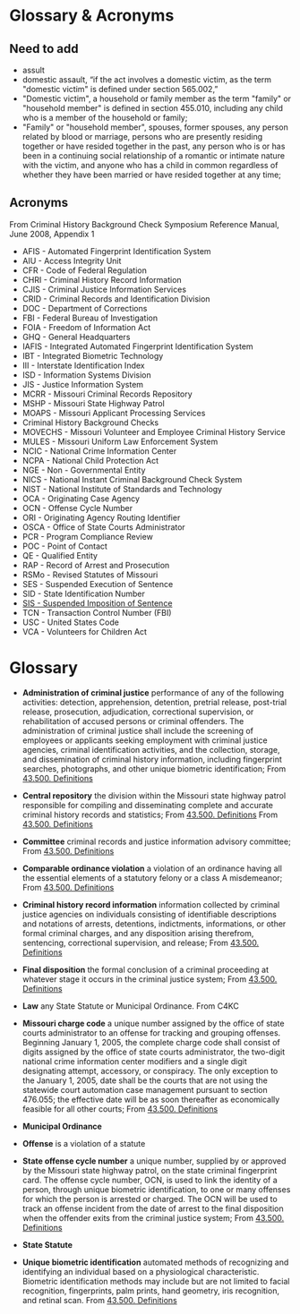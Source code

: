# Glossary & Acronyms

## Need to add
* assult
* domestic assault, “if the act involves a domestic victim, as the term "domestic victim" is defined under section 565.002,”
* "Domestic victim", a household or family member as the term "family" or "household member" is defined in section 455.010, including any child who is a member of the household or family;
* "Family" or "household member", spouses, former spouses, any person related by blood or marriage, persons who are presently residing together or have resided together in the past, any person who is or has been in a continuing social relationship of a romantic or intimate nature with the victim, and anyone who has a child in common regardless of whether they have been married or have resided together at any time;

## Acronyms

From Criminal History Background Check Symposium Reference Manual, June 2008, Appendix 1

- AFIS  -  Automated Fingerprint Identification System
- AIU  -  Access Integrity Unit
- CFR  -  Code of Federal Regulation
- CHRI  -  Criminal History Record Information
- CJIS  -  Criminal Justice Information Services
- CRID  -  Criminal Records and Identification Division
- DOC  -  Department of Corrections
- FBI  -  Federal Bureau of Investigation
- FOIA  -  Freedom of Information Act
- GHQ  -  General Headquarters
- IAFIS  -  Integrated Automated Fingerprint Identification System
- IBT  -  Integrated Biometric Technology
- III  -  Interstate Identification Index
- ISD  -  Information Systems Division
- JIS  -  Justice Information System
- MCRR  -  Missouri Criminal Records Repository
- MSHP  -  Missouri State Highway Patrol
- MOAPS  -  Missouri Applicant Processing Services
- Criminal History Background Checks
- MOVECHS  -  Missouri Volunteer and Employee Criminal History Service
- MULES  -  Missouri Uniform Law Enforcement System
- NCIC  -  National Crime Information Center
- NCPA  -  National Child Protection Act
- NGE  -  Non - Governmental Entity
- NICS  -  National Instant Criminal Background Check System
- NIST  -  National Institute of Standards and Technology
- OCA  -  Originating Case Agency
- OCN  -  Offense Cycle Number
- ORI  -  Originating Agency Routing Identifier
- OSCA  -  Office of State Courts Administrator
- PCR  -  Program Compliance Review
- POC  -  Point of Contact
- QE  -  Qualified Entity
- RAP  -  Record of Arrest and Prosecution
- RSMo  -  Revised Statutes of Missouri
- SES  -  Suspended Execution of Sentence
- SID  -  State Identification Number
- [SIS  -  Suspended Imposition of Sentence](glossary/SIS.md)
- TCN  -  Transaction Control Number (FBI)
- USC  -  United States Code
- VCA  -  Volunteers for Children Act 


# Glossary

- **Administration of criminal justice** performance of any of the following activities:  detection, apprehension, detention, pretrial release, post-trial release, prosecution, adjudication, correctional supervision, or rehabilitation of accused persons or criminal offenders.  The administration of criminal justice shall include the screening of employees or applicants seeking employment with criminal justice agencies, criminal identification activities, and the collection, storage, and dissemination of criminal history information, including fingerprint searches, photographs, and other unique biometric identification;  From [43.500.  Definitions](https://revisor.mo.gov/main/OneSection.aspx?section=43.500)

- **Central repository** the division within the Missouri state highway patrol responsible for compiling and disseminating complete and accurate criminal history records and statistics;  From [43.500.  Definitions](https://revisor.mo.gov/main/OneSection.aspx?section=43.500)  From [43.500.  Definitions](https://revisor.mo.gov/main/OneSection.aspx?section=43.500)

- **Committee** criminal records and justice information advisory committee;  From [43.500.  Definitions](https://revisor.mo.gov/main/OneSection.aspx?section=43.500)

- **Comparable ordinance violation** a violation of an ordinance having all the essential elements of a statutory felony or a class A misdemeanor;  From [43.500.  Definitions](https://revisor.mo.gov/main/OneSection.aspx?section=43.500)

- **Criminal history record information** information collected by criminal justice agencies on individuals consisting of identifiable descriptions and notations of arrests, detentions, indictments, informations, or other formal criminal charges, and any disposition arising therefrom, sentencing, correctional supervision, and release;  From [43.500.  Definitions](https://revisor.mo.gov/main/OneSection.aspx?section=43.500)

- **Final disposition** the formal conclusion of a criminal proceeding at whatever stage it occurs in the criminal justice system;  From [43.500.  Definitions](https://revisor.mo.gov/main/OneSection.aspx?section=43.500)

- **Law** any State Statute or Municipal Ordinance.  From C4KC

- **Missouri charge code** a unique number assigned by the office of state courts administrator to an offense for tracking and grouping offenses.  Beginning January 1, 2005, the complete charge code shall consist of digits assigned by the office of state courts administrator, the two-digit national crime information center modifiers and a single digit designating attempt, accessory, or conspiracy.  The only exception to the January 1, 2005, date shall be the courts that are not using the statewide court automation case management pursuant to section 476.055; the effective date will be as soon thereafter as economically feasible for all other courts;  From [43.500.  Definitions](https://revisor.mo.gov/main/OneSection.aspx?section=43.500)

- **Municipal Ordinance**

- **Offense** is a violation of a statute

- **State offense cycle number** a unique number, supplied by or approved by the Missouri state highway patrol, on the state criminal fingerprint card.  The offense cycle number, OCN, is used to link the identity of a person, through unique biometric identification, to one or many offenses for which the person is arrested or charged.  The OCN will be used to track an offense incident from the date of arrest to the final disposition when the offender exits from the criminal justice system;  From [43.500.  Definitions](https://revisor.mo.gov/main/OneSection.aspx?section=43.500)

- **State Statute**

- **Unique biometric identification** automated methods of recognizing and identifying an individual based on a physiological characteristic.  Biometric identification methods may include but are not limited to facial recognition, fingerprints, palm prints, hand geometry, iris recognition, and retinal scan.  From [43.500.  Definitions](https://revisor.mo.gov/main/OneSection.aspx?section=43.500)


